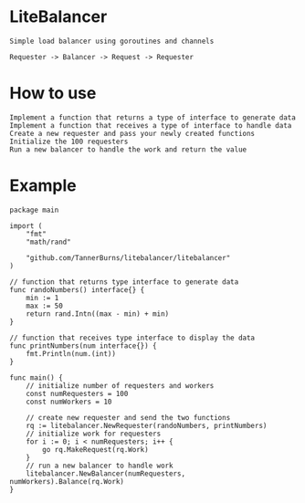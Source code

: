 # LiteBalancer

    Simple load balancer using goroutines and channels
    
    Requester -> Balancer -> Request -> Requester

# How to use

    Implement a function that returns a type of interface to generate data
    Implement a function that receives a type of interface to handle data
    Create a new requester and pass your newly created functions
    Initialize the 100 requesters
    Run a new balancer to handle the work and return the value

# Example

    package main

    import (
        "fmt"
        "math/rand"

        "github.com/TannerBurns/litebalancer/litebalancer"
    )

    // function that returns type interface to generate data
    func randoNumbers() interface{} {
        min := 1
        max := 50
        return rand.Intn((max - min) + min)
    }

    // function that receives type interface to display the data
    func printNumbers(num interface{}) {
        fmt.Println(num.(int))
    }

    func main() {
        // initialize number of requesters and workers
        const numRequesters = 100
        const numWorkers = 10

        // create new requester and send the two functions
        rq := litebalancer.NewRequester(randoNumbers, printNumbers)
        // initialize work for requesters
        for i := 0; i < numRequesters; i++ {
            go rq.MakeRequest(rq.Work)
        }
        // run a new balancer to handle work
        litebalancer.NewBalancer(numRequesters, numWorkers).Balance(rq.Work)
    }


